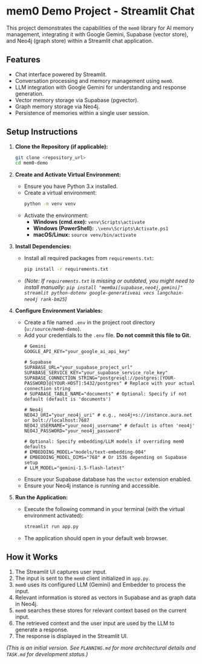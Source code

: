 # mem0 Demo Project - Streamlit Chat

This project demonstrates the capabilities of the `mem0` library for AI memory management, integrating it with Google Gemini, Supabase (vector store), and Neo4j (graph store) within a Streamlit chat application.

## Features

*   Chat interface powered by Streamlit.
*   Conversation processing and memory management using `mem0`.
*   LLM integration with Google Gemini for understanding and response generation.
*   Vector memory storage via Supabase (pgvector).
*   Graph memory storage via Neo4j.
*   Persistence of memories within a single user session.

## Setup Instructions

1.  **Clone the Repository (if applicable):**
    ```bash
    git clone <repository_url>
    cd mem0-demo
    ```

2.  **Create and Activate Virtual Environment:**
    *   Ensure you have Python 3.x installed.
    *   Create a virtual environment:
        ```bash
        python -m venv venv
        ```
    *   Activate the environment:
        *   **Windows (cmd.exe):** `venv\Scripts\activate`
        *   **Windows (PowerShell):** `.\venv\Scripts\Activate.ps1`
        *   **macOS/Linux:** `source venv/bin/activate`

3.  **Install Dependencies:**
    *   Install all required packages from `requirements.txt`:
        ```bash
        pip install -r requirements.txt
        ```
    *   *(Note: If `requirements.txt` is missing or outdated, you might need to install manually: `pip install "mem0ai[supabase,neo4j,gemini]" streamlit python-dotenv google-generativeai vecs langchain-neo4j rank-bm25`)*

4.  **Configure Environment Variables:**
    *   Create a file named `.env` in the project root directory (`u:/source/mem0-demo`).
    *   Add your credentials to the `.env` file. **Do not commit this file to Git.**
        ```dotenv
        # Gemini
        GOOGLE_API_KEY="your_google_ai_api_key"

        # Supabase
        SUPABASE_URL="your_supabase_project_url"
        SUPABASE_SERVICE_KEY="your_supabase_service_role_key"
        SUPABASE_CONNECTION_STRING="postgresql://postgres:[YOUR-PASSWORD]@[YOUR-HOST]:5432/postgres" # Replace with your actual connection string
        # SUPABASE_TABLE_NAME="documents" # Optional: Specify if not default (default is 'documents')

        # Neo4j
        NEO4J_URI="your_neo4j_uri" # e.g., neo4j+s://instance.aura.net or bolt://localhost:7687
        NEO4J_USERNAME="your_neo4j_username" # default is often 'neo4j'
        NEO4J_PASSWORD="your_neo4j_password"

        # Optional: Specify embedding/LLM models if overriding mem0 defaults
        # EMBEDDING_MODEL="models/text-embedding-004"
        # EMBEDDING_MODEL_DIMS="768" # Or 1536 depending on Supabase setup
        # LLM_MODEL="gemini-1.5-flash-latest"
        ```
    *   Ensure your Supabase database has the `vector` extension enabled.
    *   Ensure your Neo4j instance is running and accessible.

5.  **Run the Application:**
    *   Execute the following command in your terminal (with the virtual environment activated):
        ```bash
        streamlit run app.py
        ```
    *   The application should open in your default web browser.

## How it Works

1.  The Streamlit UI captures user input.
2.  The input is sent to the `mem0` client initialized in `app.py`.
3.  `mem0` uses its configured LLM (Gemini) and Embedder to process the input.
4.  Relevant information is stored as vectors in Supabase and as graph data in Neo4j.
5.  `mem0` searches these stores for relevant context based on the current input.
6.  The retrieved context and the user input are used by the LLM to generate a response.
7.  The response is displayed in the Streamlit UI.

*(This is an initial version. See `PLANNING.md` for more architectural details and `TASK.md` for development status.)*
